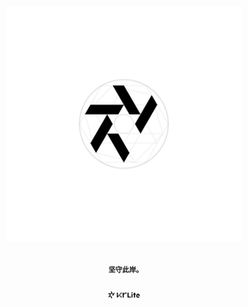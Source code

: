 <div align="center">
  <picture>
    <source
      media="(prefers-color-scheme: dark)"
      srcset="/artwork/logo/KrLite Worlds_Sketch White.png?raw=true"
    />
    <img
      height="475"
      src="/artwork/logo/KrLite Worlds_Sketch Black.png?raw=true"
    />
  </picture>
  <h3>
    <br />
    <code>&nbsp;坚守此岸。</code>
  </h3>
  <br />
  <picture>
    <source
      media="(prefers-color-scheme: dark)"
      srcset="/artwork/logo/KrLite Worlds_Logo White.png?raw=true"
    />
    <img width="75" src="/artwork/logo/KrLite Worlds_Logo Black.png?raw=true" />
  </picture>
</div>

